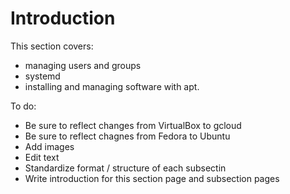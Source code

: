# Introduction

This section covers:

- managing users and groups 
- systemd
- installing and managing software with apt.

To do:

- Be sure to reflect changes from VirtualBox to gcloud
- Be sure to reflect chagnes from Fedora to Ubuntu
- Add images
- Edit text
- Standardize format / structure of each subsectin
- Write introduction for this section page and subsection pages
